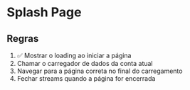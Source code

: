 # Splash Page

## Regras
1. ✅ Mostrar o loading ao iniciar a página
2. Chamar o carregador de dados da conta atual
3. Navegar para a página correta no final do carregamento
4. Fechar streams quando a página for encerrada
